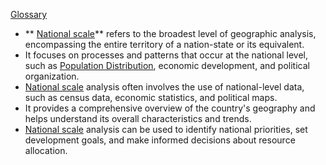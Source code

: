 
 [Glossary](./../Glossary/)

- ** [National scale](./../National-scale/)** refers to the broadest level of geographic analysis, encompassing the entire territory of a nation-state or its equivalent.
- It focuses on processes and patterns that occur at the national level, such as [Population Distribution](./../Population-Distribution/), economic development, and political organization.
- [National scale](./../National-scale/) analysis often involves the use of national-level data, such as census data, economic statistics, and political maps.
- It provides a comprehensive overview of the country's geography and helps understand its overall characteristics and trends.
- [National scale](./../National-scale/) analysis can be used to identify national priorities, set development goals, and make informed decisions about resource allocation.